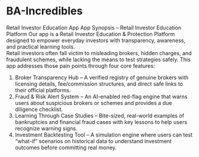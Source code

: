 # BA-Incredibles
Retail Investor Education App
App Synopsis – Retail Investor Education Platform
Our app is a Retail Investor Education & Protection Platform designed to empower everyday investors with transparency, awareness, and practical learning tools.  
Retail investors often fall victim to misleading brokers, hidden charges, and fraudulent schemes, while lacking the means to test strategies safely. This app addresses those pain points through four core features:  
1. Broker Transparency Hub – A verified registry of genuine brokers with licensing details, fee/commission structures, and direct safe links to their official platforms. 
2. Fraud & Risk Alert System – An AI-enabled red-flag engine that warns users about suspicious brokers or schemes and provides a due diligence checklist.  
3. Learning Through Case Studies – Bite-sized, real-world examples of bankruptcies and financial fraud cases with key lessons to help users recognize warning signs.  
4. Investment Backtesting Tool – A simulation engine where users can test “what-if” scenarios on historical data to understand investment outcomes before committing real money.  
